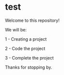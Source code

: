 # test

Welcome to this repository!

We will be:

  1 - Creating a project
  
  2 - Code the project
  
  3 - Complete the project
  
  
Thanks for stopping by. 
